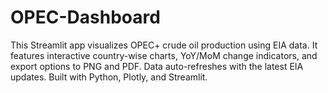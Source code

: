 # OPEC-Dashboard
This Streamlit app visualizes OPEC+ crude oil production using EIA data. It features interactive country-wise charts, YoY/MoM change indicators, and export options to PNG and PDF. Data auto-refreshes with the latest EIA updates. Built with Python, Plotly, and Streamlit.
